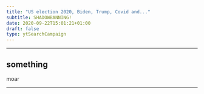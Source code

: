 ```yaml
---
title: "US election 2020, Biden, Trump, Covid and..."
subtitle: SHADOWBANNING!
date: 2020-09-22T15:01:21+01:00
draft: false
type: ytSearchCampaign
---
```


---

## something 

moar

---
